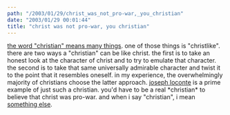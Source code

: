 ```yaml
---
path: "/2003/01/29/christ_was_not_pro-war,_you_christian" 
date: "2003/01/29 00:01:44" 
title: "christ was not pro-war, you christian" 
---
```

<p><a href="http://dictionary.reference.com/search?q=christian">the word "christian" means many things</a>. one of those things is "christlike". there are two ways a "christian" can be like christ. the first is to take an honest look at the character of christ and to try to emulate that character. the second is to take that same universally admirable character and twist it to the point that it resembles oneself. in my experience, the overwhelmingly majority of christians choose the latter approach. <a href="http://www.nytimes.com/2003/01/28/opinion/28LOCO.html?ex=1044334800&amp;en=ac051daf06661d72&amp;ei=5007&amp;partner=USERLAND">joseph loconte</a> is a prime example of just such a christian. you'd have to be a real *christian* to believe that christ was pro-war. and when i say "christian", i mean <a href="http://dictionary.reference.com/search?q=sophist">something else</a>.</p>